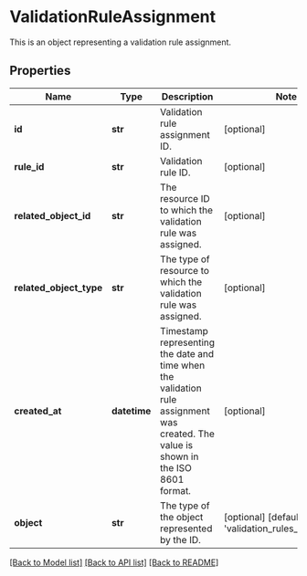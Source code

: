 # ValidationRuleAssignment

This is an object representing a validation rule assignment.

## Properties
Name | Type | Description | Notes
------------ | ------------- | ------------- | -------------
**id** | **str** | Validation rule assignment ID. | [optional] 
**rule_id** | **str** | Validation rule ID. | [optional] 
**related_object_id** | **str** | The resource ID to which the validation rule was assigned. | [optional] 
**related_object_type** | **str** | The type of resource to which the validation rule was assigned. | [optional] 
**created_at** | **datetime** | Timestamp representing the date and time when the validation rule assignment was created. The value is shown in the ISO 8601 format. | [optional] 
**object** | **str** | The type of the object represented by the ID. | [optional] [default to 'validation_rules_assignment']

[[Back to Model list]](../README.md#documentation-for-models) [[Back to API list]](../README.md#documentation-for-api-endpoints) [[Back to README]](../README.md)


